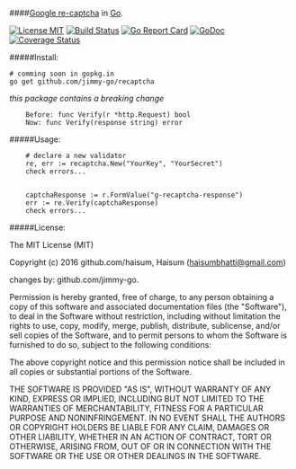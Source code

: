 ####[Google re-captcha](https://www.google.com/recaptcha/intro) in [Go](http://golang.org).

[![License MIT](https://img.shields.io/npm/l/express.svg)](http://opensource.org/licenses/MIT)
[![Build Status](https://travis-ci.org/jimmy-go/recaptcha.svg?branch=master)](https://travis-ci.org/jimmy-go/recaptcha)
[![Go Report Card](https://goreportcard.com/badge/github.com/jimmy-go/recaptcha)](https://goreportcard.com/report/github.com/jimmy-go/recaptcha)
[![GoDoc](http://godoc.org/github.com/jimmy-go/recaptcha?status.png)](http://godoc.org/github.com/jimmy-go/recaptcha)
[![Coverage Status](https://coveralls.io/repos/github/jimmy-go/recaptcha/badge.svg?branch=master)](https://coveralls.io/github/jimmy-go/recaptcha?branch=master)

#####Install:
```
# comming soon in gopkg.in
go get github.com/jimmy-go/recaptcha
```

*this package contains a breaking change*

```
    Before: func Verify(r *http.Request) bool
    Now: func Verify(response string) error
```

#####Usage:
```
    # declare a new validator
    re, err := recaptcha.New("YourKey", "YourSecret")
    check errors...


    captchaResponse := r.FormValue("g-recaptcha-response")
    err := re.Verify(captchaResponse)
    check errors...
```

#####License:

The MIT License (MIT)

Copyright (c) 2016 github.com/haisum, Haisum (haisumbhatti@gmail.com)

changes by: github.com/jimmy-go.

Permission is hereby granted, free of charge, to any person obtaining a copy
of this software and associated documentation files (the "Software"), to deal
in the Software without restriction, including without limitation the rights
to use, copy, modify, merge, publish, distribute, sublicense, and/or sell
copies of the Software, and to permit persons to whom the Software is
furnished to do so, subject to the following conditions:

The above copyright notice and this permission notice shall be included in all
copies or substantial portions of the Software.

THE SOFTWARE IS PROVIDED "AS IS", WITHOUT WARRANTY OF ANY KIND, EXPRESS OR
IMPLIED, INCLUDING BUT NOT LIMITED TO THE WARRANTIES OF MERCHANTABILITY,
FITNESS FOR A PARTICULAR PURPOSE AND NONINFRINGEMENT. IN NO EVENT SHALL THE
AUTHORS OR COPYRIGHT HOLDERS BE LIABLE FOR ANY CLAIM, DAMAGES OR OTHER
LIABILITY, WHETHER IN AN ACTION OF CONTRACT, TORT OR OTHERWISE, ARISING FROM,
OUT OF OR IN CONNECTION WITH THE SOFTWARE OR THE USE OR OTHER DEALINGS IN THE
SOFTWARE.
